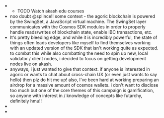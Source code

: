 -
	- TODO Watch akash edu courses
- noo doubt @splince!! some context - the agoric blockchain is powered by the SwingSet, a JavaScript virtual machine. The SwingSet layer communicates with the Cosmos SDK modules in order to properly handle reads/writes of blockchain state, enable IBC transactions, etc.
- It's pretty bleeding edge, and while it is incredibly powerful, the state of things often leads developers like myself to find themselves working with an updated version of the SDK that isn't working quite as expected. to combat this while also combatting the need to spin up new, local validator / client nodes, i decided to focus on getting development nodes live on akash.
- anyways, i just wanted to give that context. if anyone is interested in agoric or wants to chat about cross-chain UX (or even just wants to say hello) then plz do hit me up! also, I've been hard at working preparing an airdrop for a massive amount of cosmos wallets. i don't want to disclose too much but one of the core themes of this campaign is gamification, so anyone with interest in / knowledge of concepts like futarchy, definitely hmu!!
-
-
